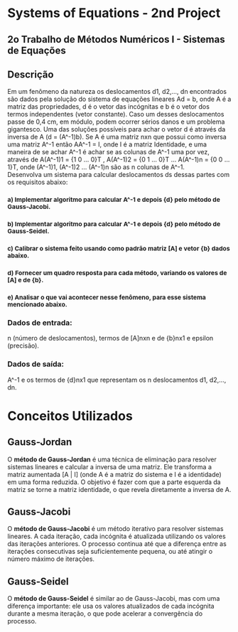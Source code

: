# Systems of Equations - 2nd Project
## 2o Trabalho de Métodos Numéricos I - Sistemas de Equações

## Descrição
Em um fenômeno da natureza os deslocamentos d1, d2,..., dn encontrados são dados pela solução do sistema de equações lineares Ad = b, onde A é a matriz das propriedades, d é o vetor das incógnitas e b é o vetor dos termos independentes (vetor constante). Caso um desses deslocamentos passe de 0,4 cm, em módulo, podem ocorrer sérios danos e um problema gigantesco. Uma das soluções possíveis para achar o vetor d é através da inversa de A (d = (A^-1)b). Se A é uma matriz nxn que possui como inversa uma matriz A^-1 então AA^-1 = I, onde I é a matriz Identidade, e uma maneira de se achar A^-1 é achar se as colunas de A^-1 uma por vez, através de A(A^-1)1 = {1 0 ... 0}T , A(A^-1)2 = {0 1 ... 0}T ... A(A^-1)n = {0 0 ... 1}T, onde (A^-1)1, (A^-1)2 ... (A^-1)n são as n colunas de A^-1. <br/> Desenvolva um sistema para calcular deslocamentos ds dessas partes com os requisitos abaixo:

### <small>a) Implementar algoritmo para calcular A^-1 e depois {d} pelo método de Gauss-Jacobi.</small>  
### <small>b) Implementar algoritmo para calcular A^-1 e depois {d} pelo método de Gauss-Seidel.</small>  
### <small>c) Calibrar o sistema feito usando como padrão matriz [A] e vetor {b} dados abaixo.</small>  
### <small>d) Fornecer um quadro resposta para cada método, variando os valores de [A] e de {b}.</small>  
### <small>e) Analisar o que vai acontecer nesse fenômeno, para esse sistema mencionado abaixo.</small> 

### Dados de entrada: 
n (número de deslocamentos), termos de [A]nxn e de {b}nx1 e epsilon (precisão).
### Dados de saída: 
A^-1 e os termos de {d}nx1 que representam os n deslocamentos d1, d2,..., dn.

# Conceitos Utilizados

## Gauss-Jordan
O **método de Gauss-Jordan** é uma técnica de eliminação para resolver sistemas lineares e calcular a inversa de uma matriz. Ele transforma a matriz aumentada [A | I] (onde A é a matriz do sistema e I é a identidade) em uma forma reduzida. O objetivo é fazer com que a parte esquerda da matriz se torne a matriz identidade, o que revela diretamente a inversa de A.

## Gauss-Jacobi
O **método de Gauss-Jacobi** é um método iterativo para resolver sistemas lineares. A cada iteração, cada incógnita é atualizada utilizando os valores das iterações anteriores. O processo continua até que a diferença entre as iterações consecutivas seja suficientemente pequena, ou até atingir o número máximo de iterações.

## Gauss-Seidel
O **método de Gauss-Seidel** é similar ao de Gauss-Jacobi, mas com uma diferença importante: ele usa os valores atualizados de cada incógnita durante a mesma iteração, o que pode acelerar a convergência do processo.
